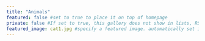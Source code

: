 ```yaml
---
title: "Animals"
featured: false #set to true to place it on top of homepage
private: false #If set to true, this gallery does not show in lists, RSS, sitemaps, etc. On list pages, use cascade to hide descendants.
featured_image: cat1.jpg #specify a featured image. automatically set if null
---
```

